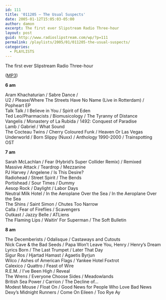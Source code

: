 ```yaml
---
id: 111
title: '011205 – The Usual Suspects'
date: 2005-01-12T15:05:03-05:00
author: damon
excerpt: The first ever Slipstream Radio Three-hour
layout: post
guid: http://www.radioslipstream.com/wp/?p=111
permalink: /playlists/2005/01/011205-the-usual-suspects/
categories:
  - PLAYLISTS
---
```

The first ever Slipstream Radio Three-hour

([MP3](/radio/slipstream011205.mp3))

<strong>6 am</strong>

Aram Khachaturian / Sabre Dance /  
U2 / Please/Where The Streets Have No Name (Live in Rotterdam) / Popheart EP  
Talk Talk / I Believe in You / Spirit of Eden  
Ted Leo/Pharmacists / Biomusicology / The Tyranny of Distance  
Vangelis / Monastery of La Rubida / 1492: Conquest of Paradise  
Lamb / Gabriel / What Sound  
The Cocteau Twins / Cherry Coloured Funk / Heaven Or Las Vegas  
Underworld / Born Slippy (Nuxx) / Anthology 1990-2000 / Trainspotting OST

<strong>7 am</strong>

Sarah McLachlan / Fear (Hybrid’s Super Collider Remix) / Remixed  
Massive Attack / Teardrop / Mezzanine  
PJ Harvey / Angelene / Is This Desire?  
Radiohead / Street Spirit / The Bends  
Portishead / Sour Times / Dummy  
Aesop Rock / Daylight / Labor Days  
Neutral Milk Hotel / In the Aeroplane Over the Sea / In the Aeroplane Over the Sea  
The Shins / Saint Simon / Chutes Too Narrow  
Calla / Fear of Fireflies / Scavengers  
Outkast / Jazzy Belle / ATLiens  
The Flaming Lips / Waitin’ For Superman / The Soft Bulletin

<strong>8 am</strong>

The Decemberists / Odalisque / Castaways and Cutouts  
Nick Cave & the Bad Seeds / Papa Won’t Leave You, Henry / Henry’s Dream  
Lyrics Born / The Last Trumpet / Later That Day  
Sigur Ros / Hjartad Hamast / Agaetis Byrjun  
Wilco / Ashes of American Flags / Yankee Hotel Foxtrot  
Calexico / Quattro / Feast of Wire  
R.E.M. / I’ve Been High / Reveal  
The Wrens / Everyone Choose Sides / Meadowlands  
British Sea Power / Carrion / The Decline of…  
Modest Mouse / Float On / Good News for People Who Love Bad News  
Dexy’s Midnight Runners / Come On Eileen / Too Rye Ay